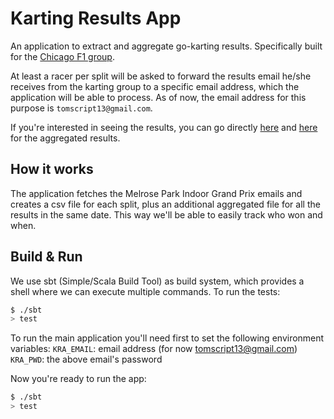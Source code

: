 Karting Results App
===================

An application to extract and aggregate go-karting results. Specifically built for the
[Chicago F1 group](http://www.facebook.com/ChicagoF1).

At least a racer per split will be asked to forward the results email he/she receives from the karting group
to a specific email address, which the application will be able to process.
As of now, the email address for this purpose is `tomscript13@gmail.com`.

If you're interested in seeing the results, you can go directly [here]() and [here]() for the aggregated results.

## How it works

The application fetches the Melrose Park Indoor Grand Prix emails and creates a csv file for each split,
plus an additional aggregated file for all the results in the same date.
This way we'll be able to easily track who won and when.

## Build & Run

We use sbt (Simple/Scala Build Tool) as build system, which provides a shell where we can execute multiple commands.
To run the tests:

```sh
$ ./sbt
> test
```

To run the main application you'll need first to set the following environment variables:
`KRA_EMAIL`: email address (for now tomscript13@gmail.com)
`KRA_PWD`: the above email's password

Now you're ready to run the app:
```sh
$ ./sbt
> test
```
